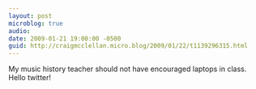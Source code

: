 ```yaml
---
layout: post
microblog: true
audio: 
date: 2009-01-21 19:00:00 -0500
guid: http://craigmcclellan.micro.blog/2009/01/22/t1139296315.html
---
```

My music history teacher should not have encouraged laptops in class.  Hello twitter!
